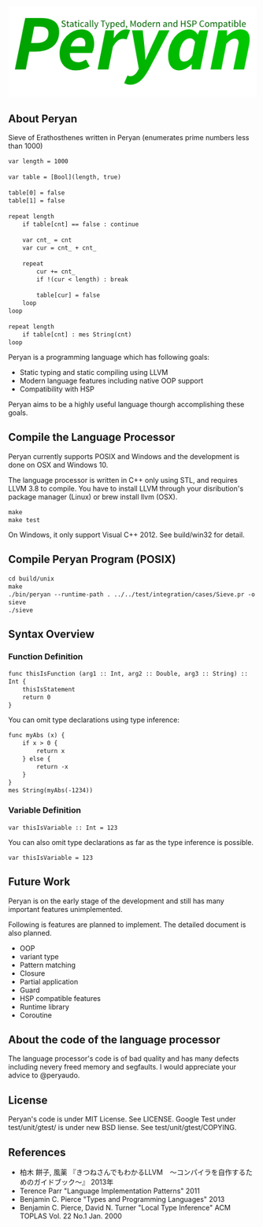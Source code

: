 ![Peryan Logo](./peryan.png)

## About Peryan

Sieve of Erathosthenes written in Peryan (enumerates prime numbers less than 1000)

    var length = 1000
    
    var table = [Bool](length, true)
    
    table[0] = false
    table[1] = false
    
    repeat length
    	if table[cnt] == false : continue
    
    	var cnt_ = cnt
    	var cur = cnt_ + cnt_
    
    	repeat
    		cur += cnt_
    		if !(cur < length) : break
    
    		table[cur] = false
    	loop
    loop
    
    repeat length
    	if table[cnt] : mes String(cnt)
    loop

Peryan is a programming language which has following goals:

* Static typing and static compiling using LLVM
* Modern language features including native OOP support
* Compatibility with HSP

Peryan aims to be a highly useful language thourgh accomplishing these goals.

## Compile the Language Processor

Peryan currently supports POSIX and Windows and the development is done on OSX and Windows 10.

The language processor is written in C++ only using STL, and requires LLVM 3.8 to compile.
You have to install LLVM through your disribution's package manager (Linux) or brew install llvm (OSX).

    make
    make test

On Windows, it only support Visual C++ 2012. See build/win32 for detail.

## Compile Peryan Program (POSIX)

    cd build/unix
    make
    ./bin/peryan --runtime-path . ../../test/integration/cases/Sieve.pr -o sieve
    ./sieve

## Syntax Overview

### Function Definition

    func thisIsFunction (arg1 :: Int, arg2 :: Double, arg3 :: String) :: Int {
    	thisIsStatement
    	return 0
    }

You can omit type declarations using type inference:

    func myAbs (x) {
    	if x > 0 {
    		return x
    	} else {
    		return -x
    	}
    }
    mes String(myAbs(-1234))

### Variable Definition

    var thisIsVariable :: Int = 123

You can also omit type declarations as far as the type inference is possible.

    var thisIsVariable = 123

## Future Work

Peryan is on the early stage of the development and still has many important features unimplemented.

Following is features are planned to implement. The detailed document is also planned.

* OOP
* variant type
* Pattern matching
* Closure
* Partial application
* Guard
* HSP compatible features
* Runtime library
* Coroutine

## About the code of the language processor

The language processor's code is of bad quality and has many defects including nevery freed memory and segfaults.
I would appreciate your advice to @peryaudo.

## License

Peryan's code is under MIT License. See LICENSE.
Google Test under test/unit/gtest/ is under new BSD liense. See test/unit/gtest/COPYING.

## References

* 柏木 餅子, 風薬 『きつねさんでもわかるLLVM　〜コンパイラを自作するためのガイドブック〜』 2013年
* Terence Parr "Language Implementation Patterns" 2011
* Benjamin C. Pierce "Types and Programming Languages" 2013
* Benjamin C. Pierce, David N. Turner "Local Type Inference" ACM TOPLAS Vol. 22 No.1 Jan. 2000


